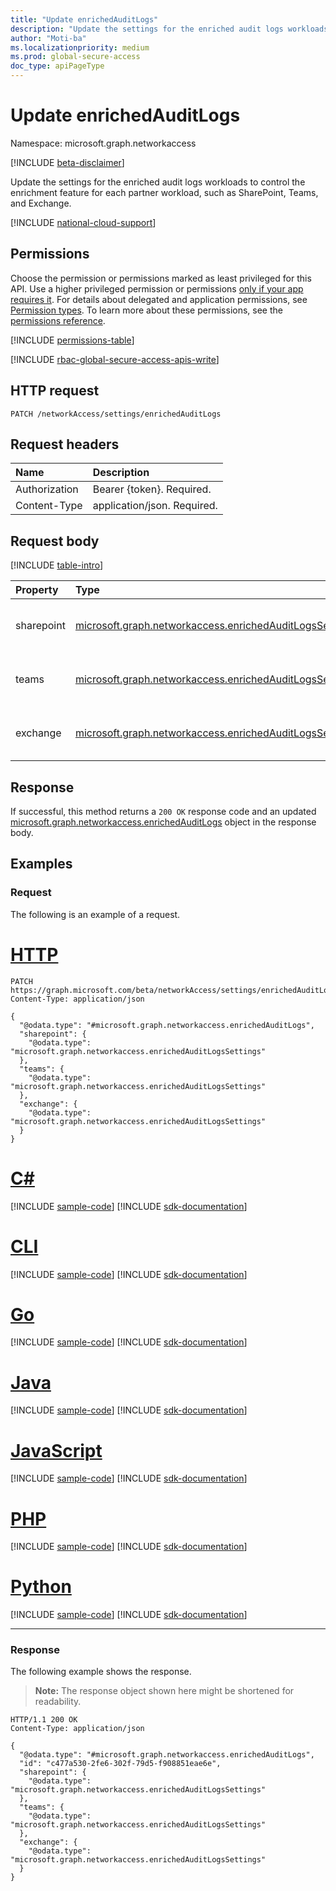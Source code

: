 ```yaml
---
title: "Update enrichedAuditLogs"
description: "Update the settings for the enriched audit logs workloads to control the enrichment feature for each partner workload, such as SharePoint, Teams, and Exchange."
author: "Moti-ba"
ms.localizationpriority: medium
ms.prod: global-secure-access
doc_type: apiPageType
---
```


# Update enrichedAuditLogs
Namespace: microsoft.graph.networkaccess

[!INCLUDE [beta-disclaimer](../../includes/beta-disclaimer.md)]

Update the settings for the enriched audit logs workloads to control the enrichment feature for each partner workload, such as SharePoint, Teams, and Exchange.

[!INCLUDE [national-cloud-support](../../includes/global-only.md)]

## Permissions
Choose the permission or permissions marked as least privileged for this API. Use a higher privileged permission or permissions [only if your app requires it](/graph/permissions-overview#best-practices-for-using-microsoft-graph-permissions). For details about delegated and application permissions, see [Permission types](/graph/permissions-overview#permission-types). To learn more about these permissions, see the [permissions reference](/graph/permissions-reference).

<!-- { "blockType": "permissions", "name": "networkaccess_enrichedauditlogs_update" } -->
[!INCLUDE [permissions-table](../includes/permissions/networkaccess-enrichedauditlogs-update-permissions.md)]

[!INCLUDE [rbac-global-secure-access-apis-write](../includes/rbac-for-apis/rbac-global-secure-access-apis-write.md)]

## HTTP request

<!-- {
  "blockType": "ignored"
}
-->
``` http
PATCH /networkAccess/settings/enrichedAuditLogs
```

## Request headers
|Name|Description|
|:---|:---|
|Authorization|Bearer {token}. Required.|
|Content-Type|application/json. Required.|

## Request body
[!INCLUDE [table-intro](../../includes/update-property-table-intro.md)]


|Property|Type|Description|
|:---|:---|:---|
|sharepoint|[microsoft.graph.networkaccess.enrichedAuditLogsSettings](../resources/networkaccess-enrichedauditlogssettings.md)|Sharepoint enrichment log status. Optional.|
|teams|[microsoft.graph.networkaccess.enrichedAuditLogsSettings](../resources/networkaccess-enrichedauditlogssettings.md)|Teams enrichment log status. Optional.|
|exchange|[microsoft.graph.networkaccess.enrichedAuditLogsSettings](../resources/networkaccess-enrichedauditlogssettings.md)|Exchange enrichment log status. Optional.|



## Response

If successful, this method returns a `200 OK` response code and an updated [microsoft.graph.networkaccess.enrichedAuditLogs](../resources/networkaccess-enrichedauditlogs.md) object in the response body.

## Examples

### Request
The following is an example of a request.
# [HTTP](#tab/http)
<!-- {
  "blockType": "request",
  "name": "update_enrichedauditlogs"
}
-->
``` http
PATCH https://graph.microsoft.com/beta/networkAccess/settings/enrichedAuditLogs
Content-Type: application/json

{
  "@odata.type": "#microsoft.graph.networkaccess.enrichedAuditLogs",
  "sharepoint": {
    "@odata.type": "microsoft.graph.networkaccess.enrichedAuditLogsSettings"
  },
  "teams": {
    "@odata.type": "microsoft.graph.networkaccess.enrichedAuditLogsSettings"
  },
  "exchange": {
    "@odata.type": "microsoft.graph.networkaccess.enrichedAuditLogsSettings"
  }
}
```

# [C#](#tab/csharp)
[!INCLUDE [sample-code](../includes/snippets/csharp/update-enrichedauditlogs-csharp-snippets.md)]
[!INCLUDE [sdk-documentation](../includes/snippets/snippets-sdk-documentation-link.md)]

# [CLI](#tab/cli)
[!INCLUDE [sample-code](../includes/snippets/cli/update-enrichedauditlogs-cli-snippets.md)]
[!INCLUDE [sdk-documentation](../includes/snippets/snippets-sdk-documentation-link.md)]

# [Go](#tab/go)
[!INCLUDE [sample-code](../includes/snippets/go/update-enrichedauditlogs-go-snippets.md)]
[!INCLUDE [sdk-documentation](../includes/snippets/snippets-sdk-documentation-link.md)]

# [Java](#tab/java)
[!INCLUDE [sample-code](../includes/snippets/java/update-enrichedauditlogs-java-snippets.md)]
[!INCLUDE [sdk-documentation](../includes/snippets/snippets-sdk-documentation-link.md)]

# [JavaScript](#tab/javascript)
[!INCLUDE [sample-code](../includes/snippets/javascript/update-enrichedauditlogs-javascript-snippets.md)]
[!INCLUDE [sdk-documentation](../includes/snippets/snippets-sdk-documentation-link.md)]

# [PHP](#tab/php)
[!INCLUDE [sample-code](../includes/snippets/php/update-enrichedauditlogs-php-snippets.md)]
[!INCLUDE [sdk-documentation](../includes/snippets/snippets-sdk-documentation-link.md)]

# [Python](#tab/python)
[!INCLUDE [sample-code](../includes/snippets/python/update-enrichedauditlogs-python-snippets.md)]
[!INCLUDE [sdk-documentation](../includes/snippets/snippets-sdk-documentation-link.md)]

---

### Response
The following example shows the response.
>**Note:** The response object shown here might be shortened for readability.
<!-- {
  "blockType": "response",
  "truncated": true,
  "@odata.type": "microsoft.graph.networkaccess.enrichedAuditLogs"
}
-->
``` http
HTTP/1.1 200 OK
Content-Type: application/json

{
  "@odata.type": "#microsoft.graph.networkaccess.enrichedAuditLogs",
  "id": "c477a530-2fe6-302f-79d5-f908851eae6e",
  "sharepoint": {
    "@odata.type": "microsoft.graph.networkaccess.enrichedAuditLogsSettings"
  },
  "teams": {
    "@odata.type": "microsoft.graph.networkaccess.enrichedAuditLogsSettings"
  },
  "exchange": {
    "@odata.type": "microsoft.graph.networkaccess.enrichedAuditLogsSettings"
  }
}
```

